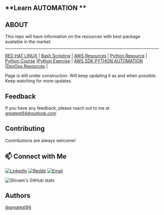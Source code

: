 **Learn AUTOMATION **
-------------------------

**ABOUT**
--------

This repo will have information on the resources with best package available in the market.
_______________________________________________________________________________________________________

[RED HAT LINUX](https://github.com/bregman-arie/devops-exercises/blob/master/topics/linux/README.md) | [Bash Scripting](https://github.com/bobbyiliev/introduction-to-bash-scripting) |  [AWS Resources](https://github.com/bregman-arie/devops-exercises/blob/master/topics/aws/README.md)  | [Python Resource](https://github.com/Asabeneh/30-Days-Of-Python)  |  [Python Course](https://github.com/greatest94/python_course_Shivam)  |[Python Exercise](https://github.com/bregman-arie/python-exercises)  | [AWS SDK PYTHON AUTOMATION](https://github.com/boto/boto3)     |[DevOps Resources](https://github.com/bregman-arie/devops-exercises/blob/master/topics/devops/README.md) | 

Page is still under construction. Will keep updating it as and when possible. Keep watching for more updates.

Feedback
--------
If you have any feedback, please reach out to me at greatest94@outlook.com

Contributing
-------------
Contributions are always welcome!

## 📫 **Connect with Me**

[![LinkedIn](https://img.shields.io/badge/LinkedIn-0077B5?style=for-the-badge&logo=linkedin&logoColor=white)](https://www.linkedin.com/in/shivam-singh-028b11118/)
[![Reddit](https://img.shields.io/badge/Reddit-FF4500?style=for-the-badge&logo=reddit&logoColor=white)](https://www.reddit.com/user/AutomateWithShivam/)
[![Email](https://img.shields.io/badge/Email-D14836?style=for-the-badge&logo=gmail&logoColor=white)](mailto:greatest94@outlook.com)

![Shivam's GitHub stats](https://github-readme-stats.vercel.app/api?username=Shivam&show_icons=true&theme=radical)

Authors
-------

[@greatest94](https://github.com/greatest94)


